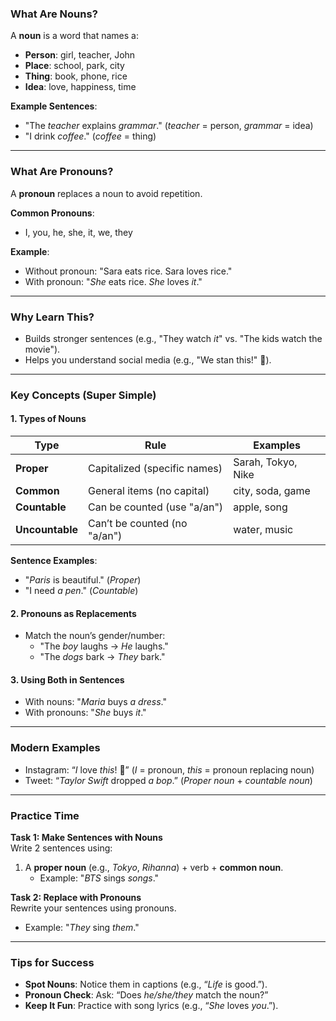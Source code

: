 ### What Are Nouns?  
A **noun** is a word that names a:  
- **Person**: girl, teacher, John  
- **Place**: school, park, city  
- **Thing**: book, phone, rice  
- **Idea**: love, happiness, time  

**Example Sentences**:  
- "The *teacher* explains *grammar*." (*teacher* = person, *grammar* = idea)  
- "I drink *coffee*." (*coffee* = thing)  

---

### What Are Pronouns?  
A **pronoun** replaces a noun to avoid repetition.  

**Common Pronouns**:  
- I, you, he, she, it, we, they  

**Example**:  
- Without pronoun: "Sara eats rice. Sara loves rice."  
- With pronoun: "*She* eats rice. *She* loves *it*."  

---

### Why Learn This?  
- Builds stronger sentences (e.g., "They watch *it*" vs. "The kids watch the movie").  
- Helps you understand social media (e.g., "We stan this!" 👑).  

---

### Key Concepts (Super Simple)  

#### 1. Types of Nouns  
| Type          | Rule                          | Examples          |  
|---------------|-------------------------------|-------------------|  
| **Proper**    | Capitalized (specific names)  | Sarah, Tokyo, Nike|  
| **Common**    | General items (no capital)    | city, soda, game  |  
| **Countable** | Can be counted (use "a/an")   | apple, song       |  
| **Uncountable** | Can’t be counted (no "a/an") | water, music      |  

**Sentence Examples**:  
- "*Paris* is beautiful." (*Proper*)  
- "I need *a pen*." (*Countable*)  

#### 2. Pronouns as Replacements  
- Match the noun’s gender/number:  
  - "The *boy* laughs → *He* laughs."  
  - "The *dogs* bark → *They* bark."  

#### 3. Using Both in Sentences  
- With nouns: "*Maria* buys *a dress*."  
- With pronouns: "*She* buys *it*."  

---

### Modern Examples  
- Instagram: “*I* love *this*! 💖” (*I* = pronoun, *this* = pronoun replacing noun)  
- Tweet: “*Taylor Swift* dropped *a bop*.” (*Proper noun* + *countable noun*)  

---

### Practice Time  

**Task 1: Make Sentences with Nouns**  
Write 2 sentences using:  
1. A **proper noun** (e.g., *Tokyo*, *Rihanna*) + verb + **common noun**.  
   - Example: "*BTS* sings *songs*."  

**Task 2: Replace with Pronouns**  
Rewrite your sentences using pronouns.  
   - Example: "*They* sing *them*."  

---

### Tips for Success  
- **Spot Nouns**: Notice them in captions (e.g., “*Life* is good.”).  
- **Pronoun Check**: Ask: “Does *he/she/they* match the noun?”  
- **Keep It Fun**: Practice with song lyrics (e.g., “*She* loves *you*.”).  